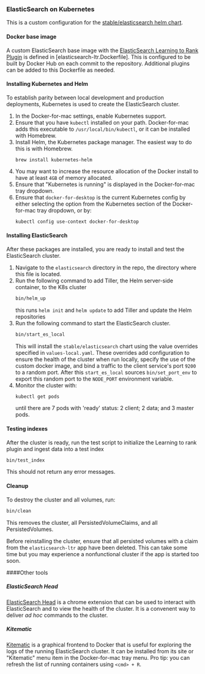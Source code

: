 ### ElasticSearch on Kubernetes

This is a custom configuration for the [stable/elasticsearch helm chart](https://github.com/helm/charts/tree/master/stable/elasticsearch). 

#### Docker base image

A custom ElasticSearch base image with the [ElasticSearch Learning to Rank Plugin](https://github.com/o19s/elasticsearch-learning-to-rank/blob/master/docs/index.rst)
is defined in [elasticsearch-ltr.Dockerfile]. This is configured to be built by Docker Hub on each commit to the
repository. Additional plugins can be added to this Dockerfile as needed.

#### Installing Kubernetes and Helm

To establish parity between local development and production deployments, Kubernetes is used to create the
ElasticSearch cluster.
1. In the Docker-for-mac settings, enable Kubernetes support.
1. Ensure that you have `kubectl` installed on your path. Docker-for-mac adds this executable to 
`/usr/local/bin/kubectl`, or it can be installed with Homebrew.
1. Install Helm, the Kubernetes package manager. The easiest way to do this is with Homebrew.
    ```
    brew install kubernetes-helm
    ```
1. You may want to increase the resource allocation of the Docker install to have at least `4GB` of memory allocated.
1. Ensure that "Kubernetes is running" is displayed in the Docker-for-mac tray dropdown.
1. Ensure that `docker-for-desktop` is the current Kubernetes config by either selecting the option from the 
Kubernetes section of the Docker-for-mac tray dropdown, or by:
    ```bash
    kubectl config use-context docker-for-desktop
    ```

#### Installing ElasticSearch
After these packages are installed, you are ready to install and test the ElasticSearch cluster.

1. Navigate to the `elasticsearch` directory in the repo, the directory where this file is located.
1. Run the following command to add Tiller, the Helm server-side container, to the K8s cluster
    ```bash
    bin/helm_up
    ```
    this runs `helm init` and `helm update` to add Tiller and update the Helm repositories
1. Run the following command to start the ElasticSearch cluster.
    ```bash
    bin/start_es_local
    ```
    This will install the `stable/elasticsearch` chart using the value overrides specified in `values-local.yaml`.
    These overrides add configuration to ensure the health of the cluster when run locally, specify the use of the
    custom docker image, and bind a traffic to the client service's port `9200` to a random port. After this
    `start_es_local` sources `bin/set_port_env` to export this random port to the `NODE_PORT` environment variable.
1. Monitor the cluster with:
    ```bash
    kubectl get pods
    ```
    until there are 7 pods with 'ready' status: 2 client; 2 data; and 3 master pods.
    

#### Testing indexes
After the cluster is ready, run the test script to initialize the Learning to rank plugin and ingest data into
a test index

```bash
bin/test_index
```

This should not return any error messages.

#### Cleanup
To destroy the cluster and all volumes, run:

```bash
bin/clean
```

This removes the cluster, all PersistedVolumeClaims, and all PersistedVolumes.

Before reinstalling the cluster, ensure that all persisted volumes with a claim from the `elasticsearch-ltr` app
have been deleted. This can take some time but you may experience a nonfunctional cluster if the app is started too
soon.


####Other tools

##### ElasticSearch Head
[ElasticSearch Head](https://chrome.google.com/webstore/detail/elasticsearch-head/ffmkiejjmecolpfloofpjologoblkegm) is
a chrome extension that can be used to interact with ElasticSearch and to view the health of the cluster. It is 
a convenent way to deliver _ad hoc_ commands to the cluster.

##### Kitematic
[Kitematic](https://kitematic.com/) is a graphical frontend to Docker that is useful for exploring the logs of the 
running ElasticSearch cluster. It can be installed from its site or "Kitematic" menu item in the Docker-for-mac
tray menu. Pro tip: you can refresh the list of running containers using `<cmd> + R`.
